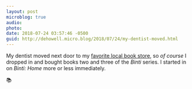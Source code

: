 ```yaml
---
layout: post
microblog: true
audio: 
photo: 
date: 2018-07-24 03:57:46 -0500
guid: http://dehowell.micro.blog/2018/07/24/my-dentist-moved.html
---
```

My dentist moved next door to my [favorite local book store](https://www.phoenixbooks.biz/about), so _of course_ I dropped in and bought books two and three of the _Binti_ series. I started in on _Binti: Home_ more or less immediately.

📚

